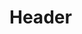 <!-- TITLE: Transfusion -->
<!-- SUBTITLE: Restores your target's hit points at the expense of your own. -->

# Header